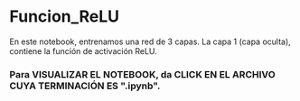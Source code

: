 # Funcion_ReLU
En este notebook, entrenamos una red de 3 capas. La capa 1 (capa oculta), contiene la función de activación ReLU.  

### Para VISUALIZAR EL NOTEBOOK, da CLICK EN EL ARCHIVO CUYA TERMINACIÓN ES ".ipynb".
